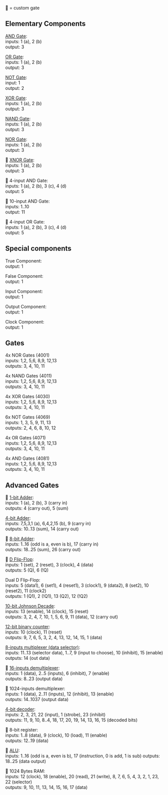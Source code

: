 🌟 = custom gate

## Elementary Components

[AND Gate](https://1.bp.blogspot.com/-PsATvkQYnvI/UVGZow5XscI/AAAAAAAAAEQ/NmDa7OG2kHI/s1600/And+gate.jpg): \
inputs: 1 (a), 2 (b) \
output: 3

[OR Gate](https://ecomputernotes.com/images/OR%20Gate.jpg): \
inputs: 1 (a), 2 (b) \
output: 3

[NOT Gate](https://2.bp.blogspot.com/-Hzp36s7hDi4/W0ivHf5Xf6I/AAAAAAAAAJI/LmOubGZjOzwy3Mfa13DPW8G0SiC3Ki5cACEwYBhgL/s1600/NOT%2Bgate.png): \
input: 1 \
output: 2

[XOR Gate](https://3.bp.blogspot.com/-pqaoSPDj4ms/VQAi57krJAI/AAAAAAAAAJ0/5Ud5EPesUJA/s1600/xor.jpg): \
inputs: 1 (a), 2 (b) \
output: 3

[NAND Gate](http://hyperphysics.phy-astr.gsu.edu/hbase/Electronic/ietron/nand.gif): \
inputs: 1 (a), 2 (b) \
output: 3

[NOR Gate](https://projectiot123.com/wp-content/uploads/2019/05/nor-gate-truth-table.jpg): \
inputs: 1 (a), 2 (b) \
output: 3

🌟 [XNOR Gate](https://www.build-electronic-circuits.com/wp-content/uploads/2022/09/Truth-table-XNOR-gate-417x500.png): \
inputs: 1 (a), 2 (b) \
output: 3

🌟 4-input AND Gate: \
inputs: 1 (a), 2 (b), 3 (c), 4 (d) \
output: 5

🌟 10-input AND Gate: \
inputs: 1..10 \
output: 11

🌟 4-input OR Gate: \
inputs: 1 (a), 2 (b), 3 (c), 4 (d) \
output: 5

## Special components

True Component: \
output: 1

False Component: \
output: 1

Input Component: \
output: 1

Output Component: \
output: 1

Clock Component: \
output: 1

## Gates

4x NOR Gates (4001) \
inputs: 1,2, 5,6, 8,9, 12,13 \
outputs: 3, 4, 10, 11

4x NAND Gates (4011) \
inputs: 1,2, 5,6, 8,9, 12,13 \
outputs: 3, 4, 10, 11

4x XOR Gates (4030) \
inputs: 1,2, 5,6, 8,9, 12,13 \
outputs: 3, 4, 10, 11

6x NOT Gates (4069) \
inputs: 1, 3, 5, 9, 11, 13 \
outputs: 2, 4, 6, 8, 10, 12

4x OR Gates (4071) \
inputs: 1,2, 5,6, 8,9, 12,13 \
outputs: 3, 4, 10, 11

4x AND Gates (4081) \
inputs: 1,2, 5,6, 8,9, 12,13 \
outputs: 3, 4, 10, 11

## Advanced Gates

🌟 [1-bit Adder](https://1.bp.blogspot.com/-Vuzw9eMbEJA/WTmdACngHTI/AAAAAAAAivQ/T57q-rWqTekBWQkDtzoiKn1hn0Rz3-wkgCLcB/s1600/full%2Badder%2Blayout.jpg): \
inputs: 1 (a), 2 (b), 3 (carry in) \
outputs: 4 (carry out), 5 (sum)

[4-bit Adder](https://3.bp.blogspot.com/-5Az3ntKTsFc/VCGAZ_Rb94I/AAAAAAAAAXQ/zhtfxj5jOeE/s1600/Block+Diagram.png): \
inputs: 7,5,3,1 (a), 6,4,2,15 (b), 9 (carry in) \
outputs: 10..13 (sum), 14 (carry out)

🌟 [8-bit Adder](https://www.engineersgarage.com/wp-content/uploads/2021/02/full-adder-8bit.png): \
inputs: 1..16 (odd is a, even is b), 17 (carry in) \
outputs: 18..25 (sum), 26 (carry out)

🌟 [D Flip-Flop](https://i1.wp.com/dcaclab.com/blog/wp-content/uploads/2020/05/Document-5_1.jpg): \
inputs: 1 (set), 2 (reset), 3 (clock), 4 (data) \
outputs: 5 (Q), 6 (!Q)

Dual D Flip-Flop: \
inputs: 5 (data1), 6 (set1), 4 (reset1), 3 (clock1), 9 (data2), 8 (set2), 10 (reset2), 11 (clock2) \
outputs: 1 (Q1), 2 (!Q1), 13 (Q2), 12 (!Q2)

[10-bit Johnson Decade](https://www.falstad.com/circuit/e-johnsonctr.html): \
inputs: 13 (enable), 14 (clock), 15 (reset) \
outputs: 3, 2, 4, 7, 10, 1, 5, 6, 9, 11 (data), 12 (carry out)

[12-bit binary counter](https://www.ti.com/lit/ds/symlink/sn74lv4040a-ep.pdf): \
inputs: 10 (clock), 11 (reset) \
outputs: 9, 7, 6, 5, 3, 2, 4, 13, 12, 14, 15, 1 (data)

[8-inputs multiplexer (data selector)](https://i.ytimg.com/vi/yJTCkJ4hNxo/maxresdefault.jpg): \
inputs: 11..13 (selector data), 1..7, 9 (input to choose), 10 (inhibit), 15 (enable)
outputs: 14 (out data)

🌟 [16-inputs demultiplexer](https://www.tutorialspoint.com/digital_circuits/images/1_16_demultiplexer.jpg): \
inputs: 1 (data), 2..5 (inputs), 6 (inhibit), 7 (enable) \
outputs: 8..23 (output data)

🌟 1024-inputs demultiplexer: \
inputs: 1 (data), 2..11 (inputs), 12 (inhibit), 13 (enable) \
outputs: 14..1037 (output data)

[4-bit decoder](https://2.bp.blogspot.com/-Wx-GzP7uPMk/T28meHUkp6I/AAAAAAAABgI/k0-o_OtjPYQ/s1600/Logic+diagram+dekoder+4+bit+to+16+line.png): \
inputs: 2, 3, 21, 22 (input), 1 (strobe), 23 (inhibit) \
outputs: 11, 9, 10, 8..4, 18, 17, 20, 19, 14, 13, 16, 15 (decoded bits)

🌟 8-bit register: \
inputs: 1..8 (data), 9 (clock), 10 (load), 11 (enable) \
outputs: 12..19 (data)

🌟 [ALU](https://www.researchgate.net/profile/Jitesh-Shinde-2/publication/330290146/figure/fig1/AS:713546484695040@1547134147520/Arithmetic-unit-logic-in-an-optimized-1-bit-ALU-using-21-multiplexer.png): \
inputs: 1..16 (odd is a, even is b), 17 (instruction, 0 is add, 1 is sub)
outputs: 18..25 (data output)

🌟 1024 Bytes RAM: \
inputs: 12 (clock), 18 (enable), 20 (read), 21 (write), 8, 7, 6, 5, 4, 3, 2, 1, 23, 22 (selector) \
outputs: 9, 10, 11, 13, 14, 15, 16, 17 (data)
